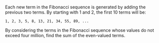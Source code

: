 Each new term in the Fibonacci sequence is generated by adding the previous two terms. By starting with 1 and 2, the first 10 terms will be:

    1, 2, 3, 5, 8, 13, 21, 34, 55, 89, ...
    
By considering the terms in the Fibonacci sequence whose values do not exceed four million, find the sum of the even-valued terms.

